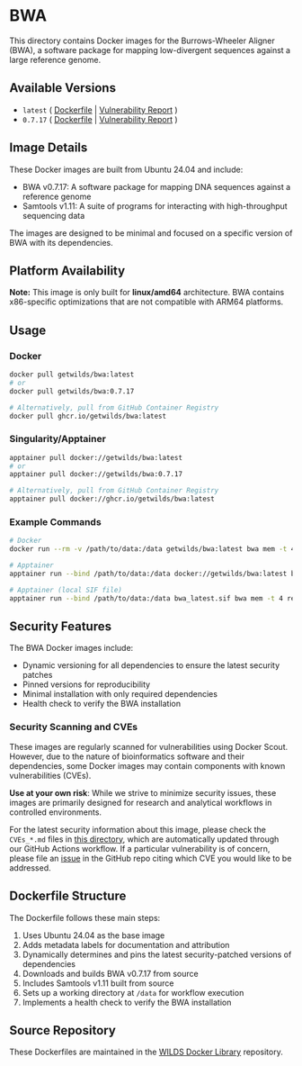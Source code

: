 # BWA

This directory contains Docker images for the Burrows-Wheeler Aligner (BWA), a software package for mapping low-divergent sequences against a large reference genome.

## Available Versions

- `latest` ( [Dockerfile](https://github.com/getwilds/wilds-docker-library/blob/main/bwa/Dockerfile_latest) | [Vulnerability Report](https://github.com/getwilds/wilds-docker-library/blob/main/bwa/CVEs_latest.md) )
- `0.7.17` ( [Dockerfile](https://github.com/getwilds/wilds-docker-library/blob/main/bwa/Dockerfile_0.7.17) | [Vulnerability Report](https://github.com/getwilds/wilds-docker-library/blob/main/bwa/CVEs_0.7.17.md) )

## Image Details

These Docker images are built from Ubuntu 24.04 and include:

- BWA v0.7.17: A software package for mapping DNA sequences against a reference genome
- Samtools v1.11: A suite of programs for interacting with high-throughput sequencing data

The images are designed to be minimal and focused on a specific version of BWA with its dependencies.

## Platform Availability

**Note:** This image is only built for **linux/amd64** architecture. BWA contains x86-specific optimizations that are not compatible with ARM64 platforms.

## Usage

### Docker

```bash
docker pull getwilds/bwa:latest
# or
docker pull getwilds/bwa:0.7.17

# Alternatively, pull from GitHub Container Registry
docker pull ghcr.io/getwilds/bwa:latest
```

### Singularity/Apptainer

```bash
apptainer pull docker://getwilds/bwa:latest
# or
apptainer pull docker://getwilds/bwa:0.7.17

# Alternatively, pull from GitHub Container Registry
apptainer pull docker://ghcr.io/getwilds/bwa:latest
```

### Example Commands

```bash
# Docker
docker run --rm -v /path/to/data:/data getwilds/bwa:latest bwa mem -t 4 reference.fa reads_1.fq reads_2.fq > aligned_reads.sam

# Apptainer
apptainer run --bind /path/to/data:/data docker://getwilds/bwa:latest bwa mem -t 4 reference.fa reads_1.fq reads_2.fq > aligned_reads.sam

# Apptainer (local SIF file)
apptainer run --bind /path/to/data:/data bwa_latest.sif bwa mem -t 4 reference.fa reads_1.fq reads_2.fq > aligned_reads.sam
```

## Security Features

The BWA Docker images include:

- Dynamic versioning for all dependencies to ensure the latest security patches
- Pinned versions for reproducibility
- Minimal installation with only required dependencies
- Health check to verify the BWA installation

### Security Scanning and CVEs

These images are regularly scanned for vulnerabilities using Docker Scout. However, due to the nature of bioinformatics software and their dependencies, some Docker images may contain components with known vulnerabilities (CVEs).

**Use at your own risk**: While we strive to minimize security issues, these images are primarily designed for research and analytical workflows in controlled environments.

For the latest security information about this image, please check the `CVEs_*.md` files in [this directory](https://github.com/getwilds/wilds-docker-library/tree/main/bwa), which are automatically updated through our GitHub Actions workflow. If a particular vulnerability is of concern, please file an [issue](https://github.com/getwilds/wilds-docker-library/issues) in the GitHub repo citing which CVE you would like to be addressed.

## Dockerfile Structure

The Dockerfile follows these main steps:

1. Uses Ubuntu 24.04 as the base image
2. Adds metadata labels for documentation and attribution
3. Dynamically determines and pins the latest security-patched versions of dependencies
4. Downloads and builds BWA v0.7.17 from source
5. Includes Samtools v1.11 built from source
6. Sets up a working directory at `/data` for workflow execution
7. Implements a health check to verify the BWA installation

## Source Repository

These Dockerfiles are maintained in the [WILDS Docker Library](https://github.com/getwilds/wilds-docker-library) repository.
